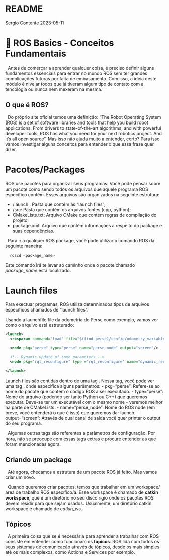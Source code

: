 README
================
Sergio Contente
2023-05-11

# :seedling: ROS Basics - Conceitos Fundamentais

  Antes de comerçar a aprender qualquer coisa, é preciso definir alguns
fundamentos essenciais para entrar no mundo ROS sem ter grandes
complicações futuras por falta de embasamento. Com isso, a ideia deste
módulo é nivelar todos que já tiveram algum tipo de contato com a
tencologia ou nunca nem mexeram na mesma.

## O que é ROS?

  Do próprio site oficial temos uma definição: “The Robot Operating
System (ROS) is a set of software libraries and tools that help you
build robot applications. From drivers to state-of-the-art algorithms,
and with powerful developer tools, ROS has what you need for your next
robotics project. And it’s all open source”. Mas isso não ajuda muito a
entender, certo? Para isso vamos investigar alguns conceitos para
entender o que essa frase quer dizer.

# Pacotes/Packages

ROS use pacotes para organizar seus programas. Você pode pensar sobre um
pacote como sendo todos os arquivos que aquele programa ROS específico
contém. Esses arquivos são organizados na seguinte estrutura:

- /launch : Pasta que contém as “launch files”;
- /src: Pasta que contém os arquivos fontes (cpp, python);
- CMakeLists.txt: Arquivo CMake que contém regras de compilação do
  projeto;
- package.xml: Arquivo que contém informações a respeito do package e
  suas dependências.

  Para ir a qualquer ROS package, você pode utilizar o comando ROS da
seguinte maneira:

``` bash
  roscd <package_name>
```

Este comando irá te levar ao caminho onde o pacote chamado
*package_name* está localizado.

# Launch files

Para exectuar programas, ROS utiliza determinados tipos de arquivos
específicos chamados de “launch files”.

Usando a launchfile file da odometria do Perse como exemplo, vamos ver
como o arquivo está estruturado:

``` xml
<launch>
  <rosparam command="load" file="$(find perse)/config/odometry_variables.yaml"/>

  <node pkg="perse" type="perse" name="perse_node" output="screen"/>

  <!-- Dynamic update of some parameters -->
  <node pkg="rqt_reconfigure" type ="rqt_reconfigure" name="dynamic_reconfigure" output="screen"/>

</launch>
```

Launch files são contidas dentro de uma tag <launch>. Nessa tag, você
pode ver uma tag <node>, onde especifica alguns parâmetros: -
pkg=“perse”: Refere-se ao nome do pacote que contem o código ROS a ser
executado. - type=“perse”: Nome do arquivo (podendo ser tanto Python ou
C++) que queremos executar. Deve-se ter um executável com o mesmo nome -
veremos melhor na parte de CMakeLists. - name=“perse_node”: Nome do ROS
node (em breve, você entenderá o que é isso) que queremos dar launch. -
output=“screen”: Através de qual canal de saída você quer printar o
output do seu programa.

  Algumas outras tags são referentes a parâmetros de configuração. Por
hora, não se preocupe com essas tags extras e procure entender as que
foram mencionadas agora.

## Criando um package

  Até agora, checamos a estrutura de um pacote ROS já feito. Mas vamos
criar um novo.

  Quando queremos criar pacotes, temos que trabalhar em um
workspace/área de trabalho ROS específico/a. Esse workspace é chamado de
**catkin workspace**, que é um diretório no seu disco rígio onde os
pacotes ROS devem residir para que sejam usados. Usualmente, um
diretório catkin workspace é chamado de *catkin_ws*.

## Tópicos

  A primeira coisa que se é necessária para aprender a trabalhar com ROS
consiste em entender como funcionam os **tópicos**. ROS lida com todos
os seus sistemas de comunicação através de tópicos, desde os mais
simples até os mais complexos, como Actions e Services por exemplo.
